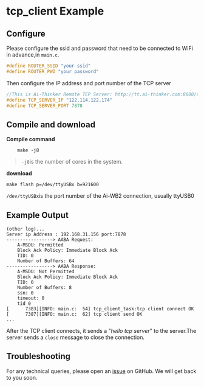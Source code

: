 # tcp_client Example
## Configure
Please configure the ssid and password that need to be connected to WiFi in advance,in `main.c`.

```c
#define ROUTER_SSID "your ssid"
#define ROUTER_PWD "your password"
```
Then configure the IP address and port number of the TCP server 
```c
//This is Ai-Thinker Remote TCP Server: http://tt.ai-thinker.com:8000/ttcloud
#define TCP_SERVER_IP "122.114.122.174"
#define TCP_SERVER_PORT 7878
```
## Compile and download
**Compile command**

```shell
    make -j8
```
>`-j8`is the number of cores in the system.

**download**

```shell
make flash p=/dev/ttyUSBx b=921600
```
`/dev/ttyUSBx`is the port number of the Ai-WB2 connection, usually ttyUSB0

## Example Output
```shell
(other log)...
Server ip Address : 192.168.31.156 port:7878
-----------------> AABA Request:
    A-MSDU: Permitted
    Block Ack Policy: Immediate Block Ack
    TID: 0
    Number of Buffers: 64
-----------------> AABA Response:
    A-MSDU: Not Permitted
    Block Ack Policy: Immediate Block Ack
    TID: 0
    Number of Buffers: 8
    ssn: 0
    timeout: 0
    tid 0
[      7383][INFO: main.c:  54] tcp_client_task:tcp client connect OK
[      7387][INFO: main.c:  62] tcp client send OK
...
```
After the TCP client connects, it sends a "*hello tcp server*" to the server.The server sends a `close` message to close the connection.

## Troubleshooting

For any technical queries, please open an [issue](https://github.com/Ai-Thinker-Open/Ai-Thinker-WB2/issues) on GitHub. We will get back to you soon.
